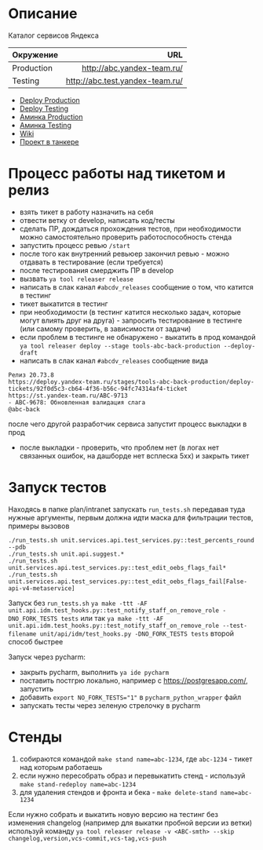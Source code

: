 Описание
=======
Каталог сервисов Яндекса

|Окружение |                            URL|
|----------|------------------------------:|
|Production|     http://abc.yandex-team.ru/|
|Testing   |http://abc.test.yandex-team.ru/|

- [Deploy Production](https://deploy.yandex-team.ru/stages/tools-abc-back-production)
- [Deploy Testing](https://deploy.yandex-team.ru/stages/tools-abc-back-testing)
- [Аминка Production](http://abc-back.yandex-team.ru/admin/)
- [Аминка Testing](http://abc-back.test.yandex-team.ru/admin/)
- [Wiki](http://wiki.yandex-team.ru/intranet/abc/dev)
- [Проект в танкере](https://tanker.yandex-team.ru/?project=abc)

Процесс работы над тикетом и релиз
=========
- взять тикет в работу назначить на себя
- отвести ветку от develop, написать код/тесты
- сделать ПР, дождаться прохождения тестов, при необходимости
можно самостоятельно проверить работоспособность стенда
- запустить процесс ревью `/start`
- после того как внутренний ревьюер закончил ревью - можно отдавать в тестирование (если требуется)
- после тестирования смерджить ПР в develop
- вызвать `ya tool releaser release`
- написать в слак канал `#abcdv_releases` сообщение о том, что катится в тестинг
- тикет выкатится в тестинг
- при необходимости (в тестинг катится несколько задач, которые могут влиять друг
на друга) - запросить тестирование в тестинге (или самому проверить, в зависимости от задачи)
- если проблем в тестинге не обнаружено - выкатить в прод командой `ya tool releaser deploy --stage tools-abc-back-production --deploy-draft`
- написать в слак канал `#abcdv_releases` сообщение вида
```
Релиз 20.73.8
https://deploy.yandex-team.ru/stages/tools-abc-back-production/deploy-tickets/92f0d5c3-cb64-4f36-b56c-94fc74314af4-ticket
https://st.yandex-team.ru/ABC-9713
- ABC-9678: Обновленная валидация слага
@abc-back
```
после чего другой разработчик сервиса запустит процесс выкладки в прод
- после выкладки - проверить, что проблем нет (в логах нет связанных ошибок, на дашборде нет всплеска 5хх) и закрыть тикет


Запуск тестов
=========
Находясь в папке plan/intranet запускать `run_tests.sh` передавая туда нужные аргументы, первым должна
идти маска для фильтрации тестов, примеры вызовов

```
./run_tests.sh unit.services.api.test_services.py::test_percents_round --pdb
./run_tests.sh unit.api.suggest.*
./run_tests.sh unit.services.api.test_services.py::test_edit_oebs_flags_fail*
./run_tests.sh unit.services.api.test_services.py::test_edit_oebs_flags_fail[False-api-v4-metaservice]
```


Запуск без `run_tests.sh`
`ya make -ttt -AF unit.api.idm.test_hooks.py::test_notify_staff_on_remove_role -DNO_FORK_TESTS tests`
или так
`ya make -ttt -AF unit.api.idm.test_hooks.py::test_notify_staff_on_remove_role --test-filename unit/api/idm/test_hooks.py -DNO_FORK_TESTS tests`
второй способ быстрее

Запуск через pycharm:
 - закрыть pycharm, выполнить `ya ide pycharm`
 - поставить постгрю локально, например с https://postgresapp.com/, запустить
 - добавить `export NO_FORK_TESTS="1"` в `pycharm_python_wrapper` файл
 - запускать тесты через зеленую стрелочку в pycharm

Стенды
=========
1. собираются командой `make stand name=abc-1234`, где `abc-1234` - тикет над которым работаешь
2. если нужно пересобрать образ и перевыкатить стенд - используй `make stand-redeploy name=abc-1234`
3. для удаления стендов и фронта и бека - `make delete-stand name=abc-1234`

Если нужно собрать и выкатить новую версию на тестинг без изменения changelog
(например для выкатки пробной версии из ветки) используй команду
`ya tool releaser release -v <ABC-smth> --skip changelog,version,vcs-commit,vcs-tag,vcs-push`

